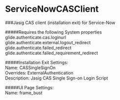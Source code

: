 ServiceNowCASClient
===================

###Jasig CAS client (installation exit) for Service-Now

#####Requires the following System properties  
glide.authenticate.cas.loginurl  
glide.authenticate.external.logout_redirect  
glide.authenticate.failed_redirect  
glide.authenticate.failed_requirement_redirect  
  
#####Installation Exit Settings:  
Name: CASSingleSignOn  
Overrides: ExternalAuthentication  
Description: Jasig CAS Single Sign-on Login Script  

#####UI Page Settings:  
Name: frame_bust  




